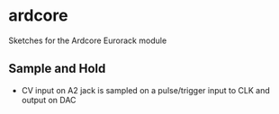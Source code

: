 # ardcore
Sketches for the Ardcore Eurorack module

## Sample and Hold
* CV input on A2 jack is sampled on a pulse/trigger input to CLK and output on DAC
